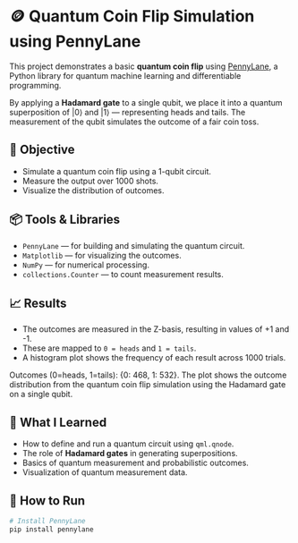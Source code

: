 # 🪙 Quantum Coin Flip Simulation using PennyLane

This project demonstrates a basic **quantum coin flip** using [PennyLane](https://pennylane.ai/), a Python library for quantum machine learning and differentiable programming.

By applying a **Hadamard gate** to a single qubit, we place it into a quantum superposition of |0⟩ and |1⟩ — representing heads and tails. The measurement of the qubit simulates the outcome of a fair coin toss.


## 🔬 Objective

- Simulate a quantum coin flip using a 1-qubit circuit.
- Measure the output over 1000 shots.
- Visualize the distribution of outcomes.


## 📦 Tools & Libraries

- `PennyLane` — for building and simulating the quantum circuit.
- `Matplotlib` — for visualizing the outcomes.
- `NumPy` — for numerical processing.
- `collections.Counter` — to count measurement results.


## 📈 Results

- The outcomes are measured in the Z-basis, resulting in values of +1 and -1.
- These are mapped to `0 = heads` and `1 = tails`.
- A histogram plot shows the frequency of each result across 1000 trials.

Outcomes (0=heads, 1=tails): {0: 468, 1: 532}.
The plot shows the outcome distribution from the quantum coin flip simulation using the Hadamard gate on a single qubit.


## 🧠 What I Learned

- How to define and run a quantum circuit using `qml.qnode`.
- The role of **Hadamard gates** in generating superpositions.
- Basics of quantum measurement and probabilistic outcomes.
- Visualization of quantum measurement data.


## 🚀 How to Run

```bash
# Install PennyLane
pip install pennylane
